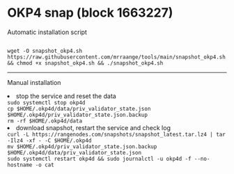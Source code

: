 # OKP4 snap  (block  1663227)

Automatic installation script

<code>
wget -O snapshot_okp4.sh https://raw.githubusercontent.com/mrraange/tools/main/snapshot_okp4.sh && chmod +x snapshot_okp4.sh && ./snapshot_okp4.sh
</code>
<hr>

Manual installation
<li>stop the service and reset the data
<code>
sudo systemctl stop okp4d
cp $HOME/.okp4d/data/priv_validator_state.json $HOME/.okp4d/priv_validator_state.json.backup
rm -rf $HOME/.okp4d/data</code>

<li>download snapshot, restart the service and check log
<code>
curl -L https://rangenodes.com/snapshots/snapshot_latest.tar.lz4 | tar -Ilz4 -xf - -C $HOME/.okp4d
mv $HOME/.okp4d/priv_validator_state.json.backup $HOME/.okp4d/data/priv_validator_state.json
sudo systemctl restart okp4d && sudo journalctl -u okp4d -f --no-hostname -o cat
</code>
